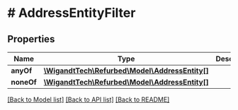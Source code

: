 # # AddressEntityFilter

## Properties

Name | Type | Description | Notes
------------ | ------------- | ------------- | -------------
**anyOf** | [**\WigandtTech\Refurbed\Model\AddressEntity[]**](AddressEntity.md) |  | [optional]
**noneOf** | [**\WigandtTech\Refurbed\Model\AddressEntity[]**](AddressEntity.md) |  | [optional]

[[Back to Model list]](../../README.md#models) [[Back to API list]](../../README.md#endpoints) [[Back to README]](../../README.md)
